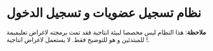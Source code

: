 # نظام تسجيل عضويات و تسجيل الدخول 

**ملاحظة**: هذا النظام ليس مخصصا لبيئة انتاجية فقد تمت برمجته لاغراض تعليميمة للمبتدئين و هو للتوضيح فقط. ﻻ يستعمل لاغراض انتاجية !.